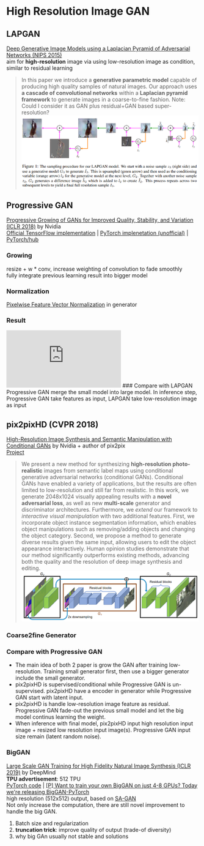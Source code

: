 # High Resolution Image GAN

## LAPGAN
[Deep Generative Image Models using a Laplacian Pyramid of Adversarial Networks (NIPS 2015)](https://arxiv.org/abs/1506.05751)  
aim for **high-resolution** image via using low-resolution image as condition, similar to residual learning
> In this paper we introduce a **generative parametric model** capable of producing high quality samples of natural images. Our approach uses **a cascade of convolutional networks** within a **Laplacian pyramid framework** to generate images in a coarse-to-fine fashion. 
Note: Could I consider it as GAN plus residual+GAN based super-resolution?
![](img/LAPGAN_sampling_procedure.png)

## Progressive GAN
[Progressive Growing of GANs for Improved Quality, Stability, and Variation (ICLR 2018)](https://arxiv.org/pdf/1710.10196.pdf) by Nvidia  
[Official TensorFlow implementation](https://github.com/tkarras/progressive_growing_of_gans) | [PyTorch implenetation (unofficial)](https://github.com/nashory/pggan-pytorch) | [PyTorch/hub](https://pytorch.org/hub/facebookresearch_pytorch-gan-zoo_pgan/)  
### Growing
resize + w * conv, increase weighting of convolution to fade smoothly  
fully integrate previous learning result into bigger model  
### Normalization
[Pixelwise Feature Vector Normalization](/basic/normalization.html#pixelwise-feature-vector-normalization-iclr-2018) in generator
### Result
<iframe src="https://www.youtube.com/embed/XOxxPcy5Gr4" frameborder="0" allow="accelerometer; autoplay; encrypted-media; gyroscope; picture-in-picture" allowfullscreen></iframe>
### Compare with LAPGAN
Progressive GAN merge the small model into large model. In inference step, Progressive GAN take features as input, LAPGAN take low-resolution image as input

## pix2pixHD (CVPR 2018)
[High-Resolution Image Synthesis and Semantic Manipulation with Conditional GANs](https://arxiv.org/pdf/1711.11585.pdf) by Nvidia + author of pix2pix  
[Project](https://tcwang0509.github.io/pix2pixHD/)
> We present a new method for synthesizing **high-resolution photo-realistic** images from semantic label maps using conditional generative adversarial networks (conditional GANs). Conditional GANs have enabled a variety of applications, but the results are often limited to low-resolution and still far from realistic. In this work, we generate 2048x1024 visually appealing results with a **novel adversarial loss**, as well as new **multi-scale** generator and discriminator architectures. Furthermore, we *extend* our framework to *interactive visual manipulation* with two additional features. First, we incorporate object instance segmentation information, which enables object manipulations such as removing/adding objects and changing the object category. Second, we propose a method to generate diverse results given the same input, allowing users to edit the object appearance interactively. Human opinion studies demonstrate that our method significantly outperforms existing methods, advancing both the quality and the resolution of deep image synthesis and editing.
![](img/pix2pixHD.png)
### Coarse2fine Generator
### Compare with Progressive GAN
* The main idea of both 2 paper is grow the GAN after training low-resolution. Training small generator first, then use a bigger generator include the small generator.  
* pix2pixHD is supervised/conditional while Progressive GAN is un-supervised. pix2pixHD have a encoder in generator while Progressive GAN start with latent input.
* pix2pixHD is handle low-resolution image feature as residual. Progressive GAN fade-out the previous small model and let the big model continus learning the weight.
* When inference with final model, pix2pixHD input high resolution input image + resized low resolution input image(s). Progressive GAN input size remain (latent random noise).  

<!--
Question: What if growing network like Progressive GAN (fade) instead of residual for conditional GAN? Sadly the requirement of training Progressive GAN is high (8 Tesla V100 ;\_;)
-->

### BigGAN
[Large Scale GAN Training for High Fidelity Natural Image Synthesis (ICLR 2019)](https://arxiv.org/abs/1809.11096) by DeepMind  
__TPU advertisement__: 512 TPU  
[PyTorch code](https://github.com/ajbrock/BigGAN-PyTorch) | 
[\[P\] Want to train your own BigGAN on just 4-8 GPUs? Today we're releasing BigGAN-PyTorch](https://www.reddit.com/r/MachineLearning/comments/b461zt/p_want_to_train_your_own_biggan_on_just_48_gpus/)  
high resolution (512x512) output, based on [SA-GAN](#sa-gan-pmlr-2019)  
Not only increase the computation, there are still novel improvement to handle the big GAN.
1. Batch size and regularization
2. **truncation trick**: improve quality of output (trade-of diversity)
3. why big GAn usually not stable and solutions
